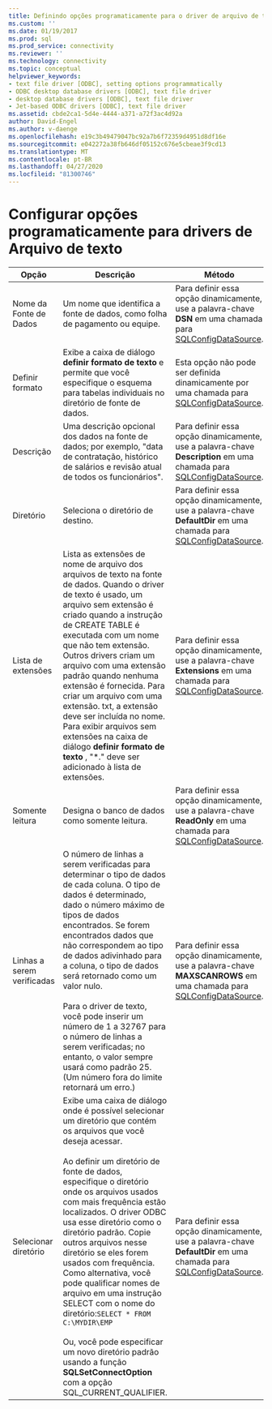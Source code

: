 ```yaml
---
title: Definindo opções programaticamente para o driver de arquivo de texto | Microsoft Docs
ms.custom: ''
ms.date: 01/19/2017
ms.prod: sql
ms.prod_service: connectivity
ms.reviewer: ''
ms.technology: connectivity
ms.topic: conceptual
helpviewer_keywords:
- text file driver [ODBC], setting options programmatically
- ODBC desktop database drivers [ODBC], text file driver
- desktop database drivers [ODBC], text file driver
- Jet-based ODBC drivers [ODBC], text file driver
ms.assetid: cbde2ca1-5d4e-4444-a371-a72f3ac4d92a
author: David-Engel
ms.author: v-daenge
ms.openlocfilehash: e19c3b49479047bc92a7b6f72359d4951d8df16e
ms.sourcegitcommit: e042272a38fb646df05152c676e5cbeae3f9cd13
ms.translationtype: MT
ms.contentlocale: pt-BR
ms.lasthandoff: 04/27/2020
ms.locfileid: "81300746"
---
```

# <a name="setting-options-programmatically-for-the-text-file-driver"></a>Configurar opções programaticamente para drivers de Arquivo de texto

|Opção|Descrição|Método|  
|------------|-----------------|------------|  
|Nome da Fonte de Dados|Um nome que identifica a fonte de dados, como folha de pagamento ou equipe.|Para definir essa opção dinamicamente, use a palavra-chave **DSN** em uma chamada para [SQLConfigDataSource](../../odbc/microsoft/sqlconfigdatasource-text-file-driver.md).|  
|Definir formato|Exibe a caixa de diálogo **definir formato de texto** e permite que você especifique o esquema para tabelas individuais no diretório de fonte de dados.|Esta opção não pode ser definida dinamicamente por uma chamada para [SQLConfigDataSource](../../odbc/microsoft/sqlconfigdatasource-text-file-driver.md).|  
|Descrição|Uma descrição opcional dos dados na fonte de dados; por exemplo, "data de contratação, histórico de salários e revisão atual de todos os funcionários".|Para definir essa opção dinamicamente, use a palavra-chave **Description** em uma chamada para [SQLConfigDataSource](../../odbc/microsoft/sqlconfigdatasource-text-file-driver.md).|  
|Diretório|Seleciona o diretório de destino.|Para definir essa opção dinamicamente, use a palavra-chave **DefaultDir** em uma chamada para [SQLConfigDataSource](../../odbc/microsoft/sqlconfigdatasource-text-file-driver.md).|  
|Lista de extensões|Lista as extensões de nome de arquivo dos arquivos de texto na fonte de dados. Quando o driver de texto é usado, um arquivo sem extensão é criado quando a instrução de CREATE TABLE é executada com um nome que não tem extensão. Outros drivers criam um arquivo com uma extensão padrão quando nenhuma extensão é fornecida. Para criar um arquivo com uma extensão. txt, a extensão deve ser incluída no nome. Para exibir arquivos sem extensões na caixa de diálogo **definir formato de texto** , "*." deve ser adicionado à lista de extensões.|Para definir essa opção dinamicamente, use a palavra-chave **Extensions** em uma chamada para [SQLConfigDataSource](../../odbc/microsoft/sqlconfigdatasource-text-file-driver.md).|  
|Somente leitura|Designa o banco de dados como somente leitura.|Para definir essa opção dinamicamente, use a palavra-chave **ReadOnly** em uma chamada para [SQLConfigDataSource](../../odbc/microsoft/sqlconfigdatasource-text-file-driver.md).|  
|Linhas a serem verificadas|O número de linhas a serem verificadas para determinar o tipo de dados de cada coluna. O tipo de dados é determinado, dado o número máximo de tipos de dados encontrados. Se forem encontrados dados que não correspondem ao tipo de dados adivinhado para a coluna, o tipo de dados será retornado como um valor nulo.<br /><br /> Para o driver de texto, você pode inserir um número de 1 a 32767 para o número de linhas a serem verificadas; no entanto, o valor sempre usará como padrão 25. (Um número fora do limite retornará um erro.)|Para definir essa opção dinamicamente, use a palavra-chave **MAXSCANROWS** em uma chamada para [SQLConfigDataSource](../../odbc/microsoft/sqlconfigdatasource-text-file-driver.md).|  
|Selecionar diretório|Exibe uma caixa de diálogo onde é possível selecionar um diretório que contém os arquivos que você deseja acessar.<br /><br /> Ao definir um diretório de fonte de dados, especifique o diretório onde os arquivos usados com mais frequência estão localizados. O driver ODBC usa esse diretório como o diretório padrão. Copie outros arquivos nesse diretório se eles forem usados com frequência. Como alternativa, você pode qualificar nomes de arquivo em uma instrução SELECT com o nome do diretório:`SELECT * FROM C:\MYDIR\EMP`<br /><br /> Ou, você pode especificar um novo diretório padrão usando a função **SQLSetConnectOption** com a opção SQL_CURRENT_QUALIFIER.|Para definir essa opção dinamicamente, use a palavra-chave **DefaultDir** em uma chamada para [SQLConfigDataSource](../../odbc/microsoft/sqlconfigdatasource-text-file-driver.md).|

